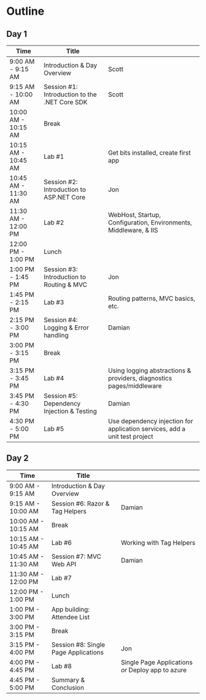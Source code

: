 # Outline

## Day 1
| Time | Title |  |
| ---- | ----- | ---- |
| 9:00 AM - 9:15 AM | Introduction & Day Overview | Scott |
| 9:15 AM - 10:00 AM | Session #1: Introduction to the .NET Core SDK | Scott |
| 10:00 AM - 10:15 AM | Break | |
| 10:15 AM - 10:45 AM | Lab #1 | Get bits installed, create first app |
| 10:45 AM - 11:30 AM | Session #2: Introduction to ASP.NET Core | Jon |
| 11:30 AM - 12:00 PM | Lab #2 | WebHost, Startup, Configuration, Environments, Middleware, & IIS |
| 12:00 PM - 1:00 PM | Lunch | |
| 1:00 PM - 1:45 PM | Session #3: Introduction to Routing & MVC | Jon |
| 1:45 PM - 2:15 PM | Lab #3 | Routing patterns, MVC basics, etc. |
| 2:15 PM - 3:00 PM | Session #4: Logging & Error handling | Damian |
| 3:00 PM - 3:15 PM | Break | |
| 3:15 PM - 3:45 PM | Lab #4 | Using logging abstractions & providers, diagnostics pages/middleware |
| 3:45 PM - 4:30 PM | Session #5: Dependency Injection & Testing | Damian |
| 4:30 PM - 5:00 PM | Lab #5 | Use dependency injection for application services, add a unit test project |

## Day 2
| Time | Title |  |
| ---- | ----- | ---- |
| 9:00 AM - 9:15 AM | Introduction & Day Overview | |
| 9:15 AM - 10:00 AM | Session #6: Razor & Tag Helpers | Damian |
| 10:00 AM - 10:15 AM | Break | |
| 10:15 AM - 10:45 AM | Lab #6 | Working with Tag Helpers |
| 10:45 AM - 11:30 AM | Session #7: MVC Web API | Damian |
| 11:30 AM - 12:00 PM | Lab #7 |  |
| 12:00 PM - 1:00 PM | Lunch | |
| 1:00 PM - 3:00 PM | App building: Attendee List | |
| 3:00 PM - 3:15 PM | Break | |
| 3:15 PM - 4:00 PM | Session #8: Single Page Applications | Jon |
| 4:00 PM - 4:45 PM | Lab #8 | Single Page Applications *or* Deploy app to azure  |
| 4:45 PM - 5:00 PM | Summary & Conclusion | |
